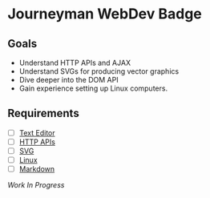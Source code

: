 # Journeyman WebDev Badge

## Goals

- Understand HTTP APIs and AJAX
- Understand SVGs for producing vector graphics
- Dive deeper into the DOM API
- Gain experience setting up Linux computers.

## Requirements

- [ ] [Text Editor](webdev/text-editor.md)
- [ ] [HTTP APIs](webdev/apis.md)
- [ ] [SVG](webdev/svg.md)
- [ ] [Linux](webdev/linux.md)
- [ ] [Markdown](webdev/markdown.md)

*Work In Progress*